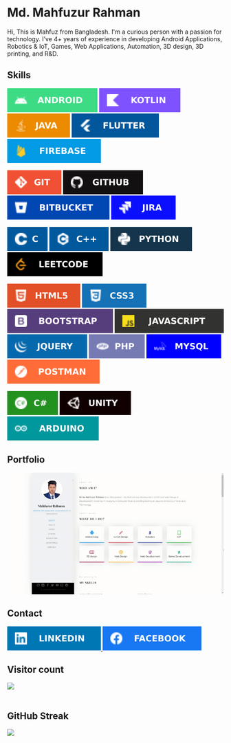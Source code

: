 <!---
<p align="center">
<a href="https://mahfuznow.com/"><img src="https://github.com/mahfuznow/mahfuznow/blob/master/images/qr-code-transparent.png?raw=true" width="150" > </a>
</p>
-->

<!-- <p align="center">
<a href="https://mahfuznow.com/"><img src="https://github.com/mahfuznow/mahfuznow/blob/master/images/mahfuznow-logo.JPG?raw=true" width="150" > </a>
</p> -->


# Md. Mahfuzur Rahman

Hi, This is Mahfuz from Bangladesh. I'm a curious person with a passion for technology. I’ve 4+ years of experience in developing Android Applications, Robotics & IoT, Games, Web Applications, Automation, 3D design, 3D printing, and R&D.


## Skills
<img src="https://github.com/mahfuznow/mahfuznow/blob/master/badges/android.svg?raw=true"> <img src="https://github.com/mahfuznow/mahfuznow/blob/master/badges/kotlin.svg?raw=true"> <img src="https://github.com/mahfuznow/mahfuznow/blob/master/badges/java.svg?raw=true"> <img src="https://github.com/mahfuznow/mahfuznow/blob/master/badges/flutter.svg?raw=true"> <img src="https://github.com/mahfuznow/mahfuznow/blob/master/badges/firebase.svg?raw=true">

<img src="https://github.com/mahfuznow/mahfuznow/blob/master/badges/git.svg?raw=true"> <img src="https://github.com/mahfuznow/mahfuznow/blob/master/badges/github.svg?raw=true"> <img src="https://github.com/mahfuznow/mahfuznow/blob/master/badges/bitbucket.svg?raw=true"> <img src="https://github.com/mahfuznow/mahfuznow/blob/master/badges/jira.svg?raw=true">

 <img src="https://github.com/mahfuznow/mahfuznow/blob/master/badges/c.svg?raw=true"> <img src="https://github.com/mahfuznow/mahfuznow/blob/master/badges/c++.svg?raw=true"> <img src="https://github.com/mahfuznow/mahfuznow/blob/master/badges/python.svg?raw=true"> <img src="https://github.com/mahfuznow/mahfuznow/blob/master/badges/leetcode.svg?raw=true">

<img src="https://github.com/mahfuznow/mahfuznow/blob/master/badges/html5.svg?raw=true"> <img src="https://github.com/mahfuznow/mahfuznow/blob/master/badges/css3.svg?raw=true"> <img src="https://github.com/mahfuznow/mahfuznow/blob/master/badges/bootstrap.svg?raw=true"> <img src="https://github.com/mahfuznow/mahfuznow/blob/master/badges/javascript2.svg?raw=true"><img src="https://github.com/mahfuznow/mahfuznow/blob/master/badges/jquery.svg?raw=true"> <img src="https://github.com/mahfuznow/mahfuznow/blob/master/badges/php.svg?raw=true"> <img src="https://github.com/mahfuznow/mahfuznow/blob/master/badges/mysql.svg?raw=true"> <img src="https://github.com/mahfuznow/mahfuznow/blob/master/badges/postman.svg?raw=true">
 
 <img src="https://github.com/mahfuznow/mahfuznow/blob/master/badges/c-sharp.svg?raw=true"> <img src="https://github.com/mahfuznow/mahfuznow/blob/master/badges/unity.svg?raw=true"> <img src="https://github.com/mahfuznow/mahfuznow/blob/master/badges/arduino.svg?raw=true">

<!--
## Recent Works
<a href="https://mahfuznow.com/"><img src="https://raw.githubusercontent.com/mahfuznow/mahfuznow/master/gif/recent-work-gif.gif" > </a>
 -->

## Portfolio
<a href="https://mahfuznow.com/">
    <picture>
        <source media="(prefers-color-scheme: dark)" srcset="./gif/website_video_dark.gif">
        <img src="./gif/website_video_light.gif">
    </picture>
</a>

## Contact
<a href="https://www.linkedin.com/in/mahfuznow/"> <img src="https://github.com/mahfuznow/mahfuznow/blob/master/badges/linkedin.svg?raw=true"> </a> <a href="https://www.facebook.com/mahfuznow"> <img src="https://github.com/mahfuznow/mahfuznow/blob/master/badges/facebook.svg?raw=true"> </a> 

## Visitor count
<a href="https://github.com/mahfuznow/mahfuznow">
    <img src="https://komarev.com/ghpvc/?username=mahfuznow&color=brightgreen&label=Visitor+count&style=plastic">
</a>
<br></br>

## GitHub Streak
<picture>
    <source media="(prefers-color-scheme: dark)" srcset="https://github-readme-streak-stats.herokuapp.com?user=mahfuznow&theme=soft-green&hide_border=true">
    <img src="https://github-readme-streak-stats.herokuapp.com?user=mahfuznow&hide_border=true">
</picture>

<!--
## GitHub Stats
<picture>
<source 
  srcset="https://github-readme-stats.vercel.app/api?username=mahfuznow&show_icons=true&theme=dark"
  media="(prefers-color-scheme: dark)"
/>
<source
  srcset="https://github-readme-stats.vercel.app/api?username=mahfuznow&show_icons=true"
  media="(prefers-color-scheme: light), (prefers-color-scheme: no-preference)"
/>
<img src="https://github-readme-stats.vercel.app/api?username=mahfuznow&show_icons=true" />
</picture>

## Top Lang
<picture>
<source 
  srcset="https://github-readme-stats.vercel.app/api/top-langs/?username=mahfuznow&theme=dark"
  media="(prefers-color-scheme: dark)"
/>
<source
  srcset="https://github-readme-stats.vercel.app/api/top-langs/?username=mahfuznow"
  media="(prefers-color-scheme: light), (prefers-color-scheme: no-preference)"
/>
<img src="https://github-readme-stats.vercel.app/api/top-langs/?username=mahfuznow" />
</picture>

-->